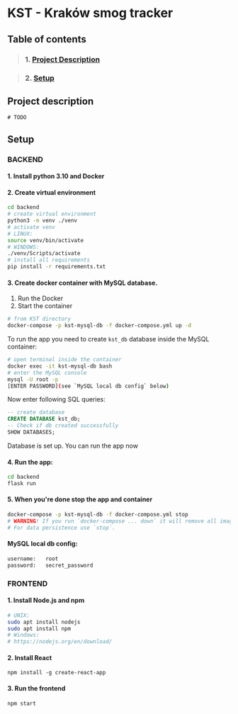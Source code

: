 # KST - Kraków smog tracker

## Table of contents  

> ### 1. [Project Description](#project-description)

> ### 2. [Setup](#setup)  

## Project description
```
# TODO
```

## Setup
### BACKEND
#### 1. Install python 3.10 and Docker
#### 2. Create virtual environment
```bash
cd backend
# create virtual environment
python3 -m venv ./venv
# activate venv
# LINUX:
source venv/bin/activate
# WINDOWS:
./venv/Scripts/activate
# install all requirements
pip install -r requirements.txt
```
#### 3. Create docker container with MySQL database.
1. Run the Docker
2. Start the container
```bash
# from KST directory
docker-compose -p kst-mysql-db -f docker-compose.yml up -d
```
To run the app you need to create `kst_db` database inside the MySQL container:
```bash
# open terminal inside the container
docker exec -it kst-mysql-db bash
# enter the MySQL console
mysql -U root -p
[ENTER PASSWORD](see `MySQL local db config` below)
```
Now enter following SQL queries:
```sql
-- create database
CREATE DATABASE kst_db;
-- Check if db created successfully
SHOW DATABASES;
```
Database is set up. You can run the app now
#### 4. Run the app:
````bash
cd backend
flask run
````
#### 5. When you're done stop the app and container
```bash
docker-compose -p kst-mysql-db -f docker-compose.yml stop
# WARNING! If you run `docker-compose ... down` it will remove all images, networks, volumes etc.
# For data persistence use `stop`.
```

#### MySQL local db config:
```bash
username:   root
password:   secret_password
```

### FRONTEND
#### 1. Install Node.js and npm
```bash
# UNIX: 
sudo apt install nodejs
sudo apt install npm
# Windows:
# https://nodejs.org/en/download/
```
#### 2. Install React
```
npm install -g create-react-app  
```
#### 3. Run the frontend
```bash
npm start
```